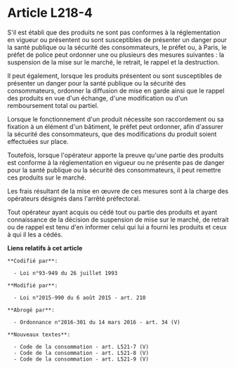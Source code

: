 # Article L218-4

S'il est établi que des produits ne sont pas conformes à la réglementation en vigueur ou présentent ou sont susceptibles de
présenter un danger pour la santé publique ou la sécurité des consommateurs, le préfet ou, à Paris, le préfet de police peut
ordonner une ou plusieurs des mesures suivantes : la suspension de la mise sur le marché, le retrait, le rappel et la
destruction. 

Il peut également, lorsque les produits présentent ou sont susceptibles de présenter un danger pour la santé publique ou la
sécurité des consommateurs, ordonner la diffusion de mise en garde ainsi que le rappel des produits en vue d'un échange,
d'une modification ou d'un remboursement total ou partiel. 

Lorsque le fonctionnement d'un produit nécessite son raccordement ou sa fixation à un élément d'un bâtiment, le préfet peut
ordonner, afin d'assurer la sécurité des consommateurs, que des modifications du produit soient effectuées sur place.

Toutefois, lorsque l'opérateur apporte la preuve qu'une partie des produits est conforme à la réglementation en vigueur ou ne
présente pas de danger pour la santé publique ou la sécurité des consommateurs, il peut remettre ces produits sur le marché. 

Les frais résultant de la mise en œuvre de ces mesures sont à la charge des opérateurs désignés dans l'arrêté préfectoral. 

Tout opérateur ayant acquis ou cédé tout ou partie des produits et ayant connaissance de la décision de suspension de mise
sur le marché, de retrait ou de rappel est tenu d'en informer celui qui lui a fourni les produits et ceux à qui il les a
cédés.

**Liens relatifs à cet article**

	**Codifié par**:

	  - Loi n°93-949 du 26 juillet 1993

	**Modifié par**:

	  - Loi n°2015-990 du 6 août 2015 - art. 210

	**Abrogé par**:

	  - Ordonnance n°2016-301 du 14 mars 2016 - art. 34 (V)

	**Nouveaux textes**:

	  - Code de la consommation - art. L521-7 (V)
	  - Code de la consommation - art. L521-8 (V)
	  - Code de la consommation - art. L521-9 (V)
